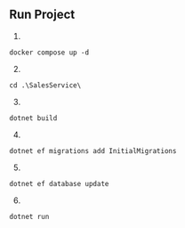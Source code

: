 ## Run Project

1.
```
docker compose up -d
```
2.
```
cd .\SalesService\
```
3.
```
dotnet build 
```
4.
```
dotnet ef migrations add InitialMigrations
```
5.
```
dotnet ef database update
```
6.
```
dotnet run
```